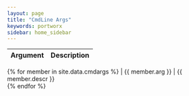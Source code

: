 ```yaml
---
layout: page
title: "CmdLine Args"
keywords: portworx
sidebar: home_sidebar
---
```



Argument                  |  Description                                                                  
------------------------- | ------------------------------------------------------------------------------ 
{% for member in site.data.cmdargs %}
| {{ member.arg }}        | {{ member.descr }}                                                             
{% endfor %}

